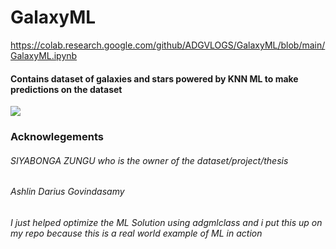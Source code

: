# GalaxyML

https://colab.research.google.com/github/ADGVLOGS/GalaxyML/blob/main/GalaxyML.ipynb

<h4>Contains dataset of galaxies and stars powered by KNN ML to make predictions on the dataset</h4>

<img src="https://media.istockphoto.com/photos/space-background-wiht-stars-stock-image-picture-id1287901429?b=1&k=20&m=1287901429&s=170667a&w=0&h=RH6-KPEq-WYftCxoKnQixr8SOwyHlWr8F8EfloDmTxg=">

<h3>Acknowlegements</h3>

<h6>SIYABONGA ZUNGU who is the owner of the dataset/project/thesis</h6>

<h6>Ashlin Darius Govindasamy</h6>
<h6>I just helped optimize the ML Solution using adgmlclass and i put this up on my repo because this is a real world example of ML in action</h6>
